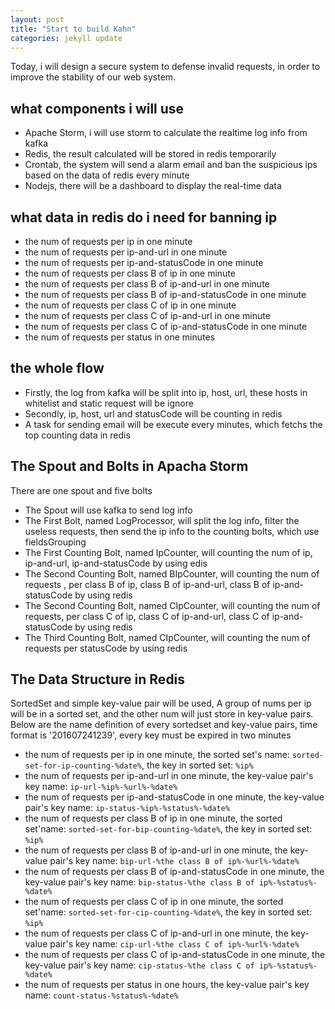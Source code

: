 ```yaml
---
layout: post
title: "Start to build Kahn"
categories: jekyll update
---
```

Today, i will design a secure system to defense invalid requests, in order to improve the stability of our web system.

## what components i will use
* Apache Storm, i will use storm to calculate the realtime log info from kafka
* Redis, the result calculated will be stored in redis temporarily
* Crontab, the system will send a alarm email and ban the suspicious ips based on the data of redis every minute
* Nodejs, there will be a dashboard to display the real-time data

## what data in redis do i need for banning ip
* the num of requests per ip in one minute
* the num of requests per ip-and-url in one minute
* the num of requests per ip-and-statusCode in one minute
* the num of requests per class B of ip in one minute
* the num of requests per class B of ip-and-url in one minute
* the num of requests per class B of ip-and-statusCode in one minute
* the num of requests per class C of ip in one minute
* the num of requests per class C of ip-and-url in one minute
* the num of requests per class C of ip-and-statusCode in one minute
* the num of requests per status in one minutes

## the whole flow
* Firstly, the log from kafka will be split into ip, host, url, these hosts in whitelist and static request will be ignore
* Secondly, ip, host, url and statusCode will be counting in redis
* A task for sending email will be execute every minutes, which fetchs the top counting data in redis

## The Spout and Bolts in Apacha Storm

There are one spout and five bolts

* The Spout will use kafka to send log info
* The First Bolt, named LogProcessor, will split the log info, filter the useless requests, then send the ip info to the counting bolts, which use fieldsGrouping
* The First Counting Bolt, named IpCounter, will counting the num of ip, ip-and-url, ip-and-statusCode by using edis 
* The Second Counting Bolt, named BIpCounter, will counting the num of requests , per class B of ip, class B of ip-and-url, class B of ip-and-statusCode by using redis
* The Second Counting Bolt, named CIpCounter, will counting the num of requests, per class C of ip, class C of ip-and-url, class C of ip-and-statusCode by using redis
* The Third Counting Bolt, named CIpCounter, will counting the num of requests per statusCode by using redis

## The Data Structure in Redis

SortedSet and simple key-value pair will be used, A group of nums per ip will be in a sorted set, and the other num will just store in key-value pairs.
Below are the name definition of every sortedset and key-value pairs, time format is '201607241239', every key must be expired in two minutes

* the num of requests per ip in one minute, the sorted set's name: `sorted-set-for-ip-counting-%date%`, the key in sorted set: `%ip%`
* the num of requests per ip-and-url in one minute, the key-value pair's key name: `ip-url-%ip%-%url%-%date%`
* the num of requests per ip-and-statusCode in one minute, the key-value pair's key name: `ip-status-%ip%-%status%-%date%`
* the num of requests per class B of ip in one minute, the sorted set'name: `sorted-set-for-bip-counting-%date%`, the key in sorted set: `%ip%`
* the num of requests per class B of ip-and-url in one minute, the key-value pair's key name: `bip-url-%the class B of ip%-%url%-%date%`
* the num of requests per class B of ip-and-statusCode in one minute, the key-value pair's key name: `bip-status-%the class B of ip%-%status%-%date%`
* the num of requests per class C of ip in one minute, the sorted set'name: `sorted-set-for-cip-counting-%date%`, the key in sorted set: `%ip%`
* the num of requests per class C of ip-and-url in one minute, the key-value pair's key name: `cip-url-%the class C of ip%-%url%-%date%`
* the num of requests per class C of ip-and-statusCode in one minute, the key-value pair's key name: `cip-status-%the class C of ip%-%status%-%date%`
* the num of requests per status in one hours, the key-value pair's key name: `count-status-%status%-%date%`
